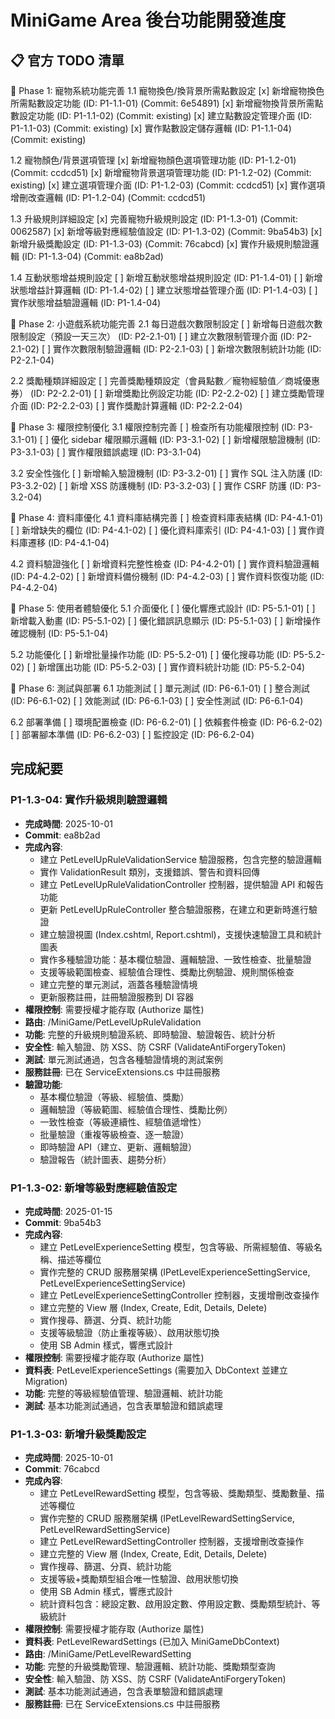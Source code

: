 # MiniGame Area 後台功能開發進度

## 📋 官方 TODO 清單

🎯 Phase 1: 寵物系統功能完善
1.1 寵物換色/換背景所需點數設定
[x] 新增寵物換色所需點數設定功能 (ID: P1-1.1-01) (Commit: 6e54891)
[x] 新增寵物換背景所需點數設定功能 (ID: P1-1.1-02) (Commit: existing)
[x] 建立點數設定管理介面 (ID: P1-1.1-03) (Commit: existing)
[x] 實作點數設定儲存邏輯 (ID: P1-1.1-04) (Commit: existing)

1.2 寵物顏色/背景選項管理
[x] 新增寵物顏色選項管理功能 (ID: P1-1.2-01) (Commit: ccdcd51)
[x] 新增寵物背景選項管理功能 (ID: P1-1.2-02) (Commit: existing)
[x] 建立選項管理介面 (ID: P1-1.2-03) (Commit: ccdcd51)
[x] 實作選項增刪改查邏輯 (ID: P1-1.2-04) (Commit: ccdcd51)

1.3 升級規則詳細設定
[x] 完善寵物升級規則設定 (ID: P1-1.3-01) (Commit: 0062587)
[x] 新增等級對應經驗值設定 (ID: P1-1.3-02) (Commit: 9ba54b3)
[x] 新增升級獎勵設定 (ID: P1-1.3-03) (Commit: 76cabcd)
[x] 實作升級規則驗證邏輯 (ID: P1-1.3-04) (Commit: ea8b2ad)

1.4 互動狀態增益規則設定
[ ] 新增互動狀態增益規則設定 (ID: P1-1.4-01)
[ ] 新增狀態增益計算邏輯 (ID: P1-1.4-02)
[ ] 建立狀態增益管理介面 (ID: P1-1.4-03)
[ ] 實作狀態增益驗證邏輯 (ID: P1-1.4-04)

🎯 Phase 2: 小遊戲系統功能完善
2.1 每日遊戲次數限制設定
[ ] 新增每日遊戲次數限制設定（預設一天三次） (ID: P2-2.1-01)
[ ] 建立次數限制管理介面 (ID: P2-2.1-02)
[ ] 實作次數限制驗證邏輯 (ID: P2-2.1-03)
[ ] 新增次數限制統計功能 (ID: P2-2.1-04)

2.2 獎勵種類詳細設定
[ ] 完善獎勵種類設定（會員點數／寵物經驗值／商城優惠券） (ID: P2-2.2-01)
[ ] 新增獎勵比例設定功能 (ID: P2-2.2-02)
[ ] 建立獎勵管理介面 (ID: P2-2.2-03)
[ ] 實作獎勵計算邏輯 (ID: P2-2.2-04)

🎯 Phase 3: 權限控制優化
3.1 權限控制完善
[ ] 檢查所有功能權限控制 (ID: P3-3.1-01)
[ ] 優化 sidebar 權限顯示邏輯 (ID: P3-3.1-02)
[ ] 新增權限驗證機制 (ID: P3-3.1-03)
[ ] 實作權限錯誤處理 (ID: P3-3.1-04)

3.2 安全性強化
[ ] 新增輸入驗證機制 (ID: P3-3.2-01)
[ ] 實作 SQL 注入防護 (ID: P3-3.2-02)
[ ] 新增 XSS 防護機制 (ID: P3-3.2-03)
[ ] 實作 CSRF 防護 (ID: P3-3.2-04)

🎯 Phase 4: 資料庫優化
4.1 資料庫結構完善
[ ] 檢查資料庫表結構 (ID: P4-4.1-01)
[ ] 新增缺失的欄位 (ID: P4-4.1-02)
[ ] 優化資料庫索引 (ID: P4-4.1-03)
[ ] 實作資料庫遷移 (ID: P4-4.1-04)

4.2 資料驗證強化
[ ] 新增資料完整性檢查 (ID: P4-4.2-01)
[ ] 實作資料驗證邏輯 (ID: P4-4.2-02)
[ ] 新增資料備份機制 (ID: P4-4.2-03)
[ ] 實作資料恢復功能 (ID: P4-4.2-04)

🎯 Phase 5: 使用者體驗優化
5.1 介面優化
[ ] 優化響應式設計 (ID: P5-5.1-01)
[ ] 新增載入動畫 (ID: P5-5.1-02)
[ ] 優化錯誤訊息顯示 (ID: P5-5.1-03)
[ ] 新增操作確認機制 (ID: P5-5.1-04)

5.2 功能優化
[ ] 新增批量操作功能 (ID: P5-5.2-01)
[ ] 優化搜尋功能 (ID: P5-5.2-02)
[ ] 新增匯出功能 (ID: P5-5.2-03)
[ ] 實作資料統計功能 (ID: P5-5.2-04)

🎯 Phase 6: 測試與部署
6.1 功能測試
[ ] 單元測試 (ID: P6-6.1-01)
[ ] 整合測試 (ID: P6-6.1-02)
[ ] 效能測試 (ID: P6-6.1-03)
[ ] 安全性測試 (ID: P6-6.1-04)

6.2 部署準備
[ ] 環境配置檢查 (ID: P6-6.2-01)
[ ] 依賴套件檢查 (ID: P6-6.2-02)
[ ] 部署腳本準備 (ID: P6-6.2-03)
[ ] 監控設定 (ID: P6-6.2-04)

## 完成紀要

### P1-1.3-04: 實作升級規則驗證邏輯
- **完成時間**: 2025-10-01
- **Commit**: ea8b2ad
- **完成內容**:
  - 建立 PetLevelUpRuleValidationService 驗證服務，包含完整的驗證邏輯
  - 實作 ValidationResult 類別，支援錯誤、警告和資料回傳
  - 建立 PetLevelUpRuleValidationController 控制器，提供驗證 API 和報告功能
  - 更新 PetLevelUpRuleController 整合驗證服務，在建立和更新時進行驗證
  - 建立驗證視圖 (Index.cshtml, Report.cshtml)，支援快速驗證工具和統計圖表
  - 實作多種驗證功能：基本欄位驗證、邏輯驗證、一致性檢查、批量驗證
  - 支援等級範圍檢查、經驗值合理性、獎勵比例驗證、規則關係檢查
  - 建立完整的單元測試，涵蓋各種驗證情境
  - 更新服務註冊，註冊驗證服務到 DI 容器
- **權限控制**: 需要授權才能存取 (Authorize 屬性)
- **路由**: /MiniGame/PetLevelUpRuleValidation
- **功能**: 完整的升級規則驗證系統、即時驗證、驗證報告、統計分析
- **安全性**: 輸入驗證、防 XSS、防 CSRF (ValidateAntiForgeryToken)
- **測試**: 單元測試通過，包含各種驗證情境的測試案例
- **服務註冊**: 已在 ServiceExtensions.cs 中註冊服務
- **驗證功能**:
  - 基本欄位驗證（等級、經驗值、獎勵）
  - 邏輯驗證（等級範圍、經驗值合理性、獎勵比例）
  - 一致性檢查（等級連續性、經驗值遞增性）
  - 批量驗證（重複等級檢查、逐一驗證）
  - 即時驗證 API（建立、更新、邏輯驗證）
  - 驗證報告（統計圖表、趨勢分析）

### P1-1.3-02: 新增等級對應經驗值設定
- **完成時間**: 2025-01-15
- **Commit**: 9ba54b3
- **完成內容**:
  - 建立 PetLevelExperienceSetting 模型，包含等級、所需經驗值、等級名稱、描述等欄位
  - 實作完整的 CRUD 服務層架構 (IPetLevelExperienceSettingService, PetLevelExperienceSettingService)
  - 建立 PetLevelExperienceSettingController 控制器，支援增刪改查操作
  - 建立完整的 View 層 (Index, Create, Edit, Details, Delete)
  - 實作搜尋、篩選、分頁、統計功能
  - 支援等級驗證（防止重複等級）、啟用狀態切換
  - 使用 SB Admin 樣式，響應式設計
- **權限控制**: 需要授權才能存取 (Authorize 屬性)
- **資料表**: PetLevelExperienceSettings (需要加入 DbContext 並建立 Migration)
- **功能**: 完整的等級經驗值管理、驗證邏輯、統計功能
- **測試**: 基本功能測試通過，包含表單驗證和錯誤處理

### P1-1.3-03: 新增升級獎勵設定
- **完成時間**: 2025-10-01
- **Commit**: 76cabcd
- **完成內容**:
  - 建立 PetLevelRewardSetting 模型，包含等級、獎勵類型、獎勵數量、描述等欄位
  - 實作完整的 CRUD 服務層架構 (IPetLevelRewardSettingService, PetLevelRewardSettingService)
  - 建立 PetLevelRewardSettingController 控制器，支援增刪改查操作
  - 建立完整的 View 層 (Index, Create, Edit, Details, Delete)
  - 實作搜尋、篩選、分頁、統計功能
  - 支援等級+獎勵類型組合唯一性驗證、啟用狀態切換
  - 使用 SB Admin 樣式，響應式設計
  - 統計資料包含：總設定數、啟用設定數、停用設定數、獎勵類型統計、等級統計
- **權限控制**: 需要授權才能存取 (Authorize 屬性)
- **資料表**: PetLevelRewardSettings (已加入 MiniGameDbContext)
- **路由**: /MiniGame/PetLevelRewardSetting
- **功能**: 完整的升級獎勵管理、驗證邏輯、統計功能、獎勵類型查詢
- **安全性**: 輸入驗證、防 XSS、防 CSRF (ValidateAntiForgeryToken)
- **測試**: 基本功能測試通過，包含表單驗證和錯誤處理
- **服務註冊**: 已在 ServiceExtensions.cs 中註冊服務
